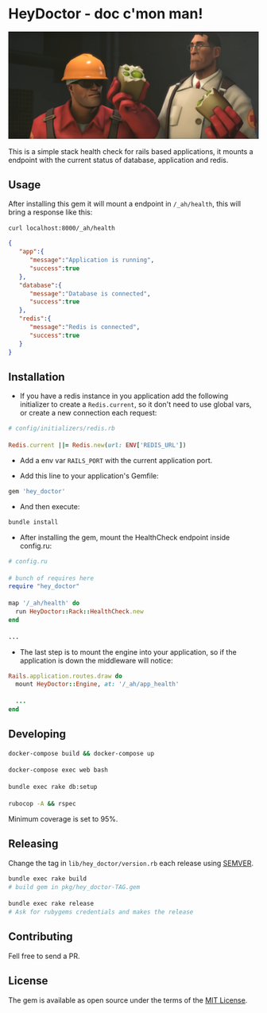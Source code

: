 # HeyDoctor - doc c'mon man!

![banner](banner.png)

This is a simple stack health check for rails based applications, it mounts a endpoint with the current status of database, application and redis.

## Usage

After installing this gem it will mount a endpoint in `/_ah/health`, this will bring a response like this:

`curl localhost:8000/_ah/health`

```json
{
   "app":{
      "message":"Application is running",
      "success":true
   },
   "database":{
      "message":"Database is connected",
      "success":true
   },
   "redis":{
      "message":"Redis is connected",
      "success":true
   }
}
```

## Installation

* If you have a redis instance in you application add the following initializer to create a `Redis.current`, so it don't need to use global vars, or create a new connection each request:

```ruby
# config/initializers/redis.rb

Redis.current ||= Redis.new(url: ENV['REDIS_URL'])
```

* Add a env var `RAILS_PORT` with the current application port.

* Add this line to your application's Gemfile:

```ruby
gem 'hey_doctor'
```

* And then execute:

```bash
bundle install
```

* After installing the gem, mount the HealthCheck endpoint inside config.ru:

```ruby
# config.ru

# bunch of requires here
require "hey_doctor"

map '/_ah/health' do
  run HeyDoctor::Rack::HealthCheck.new
end

...
```

* The last step is to mount the engine into your application, so if the application is down the middleware will notice:

```ruby
Rails.application.routes.draw do
  mount HeyDoctor::Engine, at: '/_ah/app_health'

  ...
end
```

## Developing

```bash
docker-compose build && docker-compose up

docker-compose exec web bash

bundle exec rake db:setup

rubocop -A && rspec
```

Minimum coverage is set to 95%.

## Releasing

Change the tag in `lib/hey_doctor/version.rb` each release using [SEMVER](https://semver.org/lang/pt-BR/).

```bash
bundle exec rake build
# build gem in pkg/hey_doctor-TAG.gem

bundle exec rake release
# Ask for rubygems credentials and makes the release
```
## Contributing

Fell free to send a PR.

## License

The gem is available as open source under the terms of the [MIT License](https://opensource.org/licenses/MIT).
